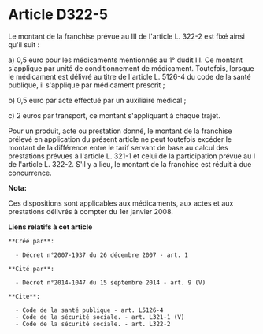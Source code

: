 # Article D322-5

Le montant de la franchise prévue au III de l'article L. 322-2 est fixé ainsi qu'il suit : 

a) 0,5 euro pour les médicaments mentionnés au 1° dudit III. Ce montant s'applique par unité de conditionnement de
médicament. Toutefois, lorsque le médicament est délivré au titre de l'article L. 5126-4 du code de la santé publique, il
s'applique par médicament prescrit ; 

b) 0,5 euro par acte effectué par un auxiliaire médical ; 

c) 2 euros par transport, ce montant s'appliquant à chaque trajet. 

Pour un produit, acte ou prestation donné, le montant de la franchise prélevé en application du présent article ne peut
toutefois excéder le montant de la différence entre le tarif servant de base au calcul des prestations prévues à l'article L.
321-1 et celui de la participation prévue au I de l'article L. 322-2. S'il y a lieu, le montant de la franchise est réduit à
due concurrence.

**Nota:**

Ces dispositions sont applicables aux médicaments, aux actes et aux prestations délivrés à compter du 1er janvier 2008.

**Liens relatifs à cet article**

	**Créé par**:

	  - Décret n°2007-1937 du 26 décembre 2007 - art. 1

	**Cité par**:

	  - Décret n°2014-1047 du 15 septembre 2014 - art. 9 (V)

	**Cite**:

	  - Code de la santé publique - art. L5126-4
	  - Code de la sécurité sociale. - art. L321-1 (V)
	  - Code de la sécurité sociale. - art. L322-2
